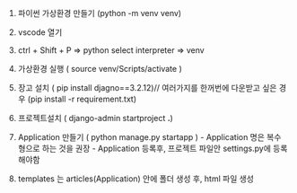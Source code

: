 1. 파이썬 가상환경 만들기 (python -m venv venv) 
2. vscode 열기

3. ctrl + Shift + P => python select interpreter => venv

4. 가상환경 실행 ( source venv/Scripts/activate )

5. 장고 설치 ( pip install djagno==3.2.12)// 여러가지를 한꺼번에 다운받고 싶은 경우 (pip install -r requirement.txt)

6. 프로젝트설치 ( django-admin startproject <projectname> **.**) 

7. Application 만들기 ( python manage.py startapp <appname>)   - Application 명은 복수형으로 하는 것을 권장   - Application 등록후, 프로젝트 파일안 settings.py에 등록 해야함

8. templates 는 articles(Application) 안에 폴더 생성 후, html 파일 생성
